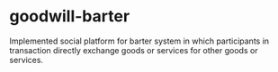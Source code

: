 # goodwill-barter
Implemented social platform for barter system in which participants in transaction directly exchange goods or services for other goods or services.
